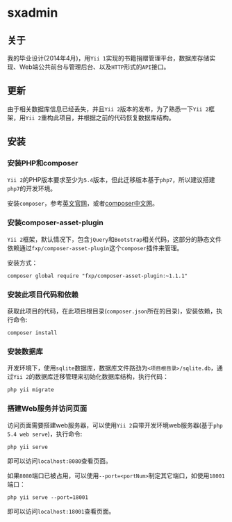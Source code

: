 # sxadmin

## 关于
我的毕业设计(2014年4月)，用`Yii 1`实现的书籍捐赠管理平台，数据库存储实现、Web端公共前台与管理后台、以及`HTTP`形式的`API`接口。

## 更新
由于相关数据库信息已经丢失，并且`Yii 2`版本的发布，为了熟悉一下`Yii 2`框架，用`Yii 2`重构此项目，并根据之前的代码恢复数据库结构。

## 安装

### 安装PHP和composer
`Yii 2`的PHP版本要求至少为`5.4`版本，但此迁移版本基于`php7`，所以建议搭建`php7`的开发环境。

安装`composer`，参考[英文官网](https://getcomposer.org/)，或者[composer中文网](http://www.phpcomposer.com/)。

### 安装composer-asset-plugin
`Yii 2`框架，默认情况下，包含`jQuery`和`Bootstrap`相关代码，这部分的静态文件依赖通过`fxp/composer-asset-plugin`这个`composer`插件来管理。

安装方式：
```
composer global require "fxp/composer-asset-plugin:~1.1.1"
```

### 安装此项目代码和依赖
获取此项目的代码，在此项目根目录(`composer.json`所在的目录)，安装依赖，执行命令:
```
composer install
```

### 安装数据库
开发环境下，使用`sqlite`数据库，数据库文件路劲为`<项目根目录>/sqlite.db`，通过`Yii 2`的数据库迁移管理来初始化数据库结构，执行代码：
```
php yii migrate
```

### 搭建Web服务并访问页面
访问页面需要搭建web服务器，可以使用`Yii 2`自带开发环境web服务器(基于`php 5.4 web serve`)，执行命令:
```
php yii serve
```
即可以访问`localhost:8080`查看页面。

如果`8080`端口已被占用，可以使用`--port=<portNum>`制定其它端口，如使用`18001`端口：
```
php yii serve --port=18001
```
即可以访问`localhost:18001`查看页面。